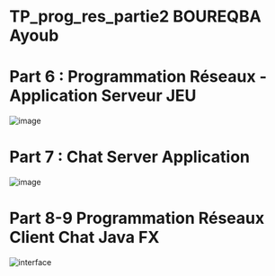 # TP_prog_res_partie2 BOUREQBA Ayoub

# Part 6 : Programmation Réseaux - Application Serveur JEU

![image](https://user-images.githubusercontent.com/84507906/160034610-f0019cf6-8de6-4e0f-9e5a-7191e888c08b.png)

# Part 7 : Chat Server Application

![image](https://user-images.githubusercontent.com/84507906/160035852-1f28f4b1-7868-4d90-ae34-480cecf34412.png)

# Part 8-9 Programmation Réseaux Client Chat Java FX

![interface](https://user-images.githubusercontent.com/84507906/160255536-223d039f-eb4f-4a55-908d-11a375ecddd2.png)
